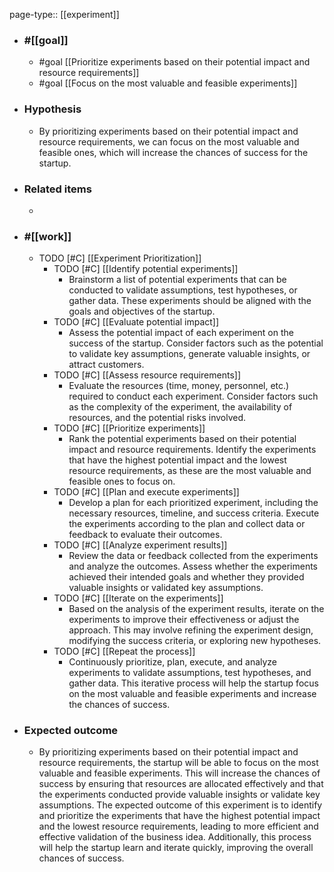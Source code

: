 page-type:: [[experiment]]



  - ### #[[goal]]
    - #goal [[Prioritize experiments based on their potential impact and resource requirements]]
    - #goal [[Focus on the most valuable and feasible experiments]]
  - ### Hypothesis
    - By prioritizing experiments based on their potential impact and resource requirements, we can focus on the most valuable and feasible ones, which will increase the chances of success for the startup.
  - ### Related items
    - 
  - ### #[[work]]
    - TODO [#C] [[Experiment Prioritization]]
      - TODO [#C] [[Identify potential experiments]]
        - Brainstorm a list of potential experiments that can be conducted to validate assumptions, test hypotheses, or gather data. These experiments should be aligned with the goals and objectives of the startup.
      - TODO [#C] [[Evaluate potential impact]]
        - Assess the potential impact of each experiment on the success of the startup. Consider factors such as the potential to validate key assumptions, generate valuable insights, or attract customers.
      - TODO [#C] [[Assess resource requirements]]
        - Evaluate the resources (time, money, personnel, etc.) required to conduct each experiment. Consider factors such as the complexity of the experiment, the availability of resources, and the potential risks involved.
      - TODO [#C] [[Prioritize experiments]]
        - Rank the potential experiments based on their potential impact and resource requirements. Identify the experiments that have the highest potential impact and the lowest resource requirements, as these are the most valuable and feasible ones to focus on.
      - TODO [#C] [[Plan and execute experiments]]
        - Develop a plan for each prioritized experiment, including the necessary resources, timeline, and success criteria. Execute the experiments according to the plan and collect data or feedback to evaluate their outcomes.
      - TODO [#C] [[Analyze experiment results]]
        - Review the data or feedback collected from the experiments and analyze the outcomes. Assess whether the experiments achieved their intended goals and whether they provided valuable insights or validated key assumptions.
      - TODO [#C] [[Iterate on the experiments]]
        - Based on the analysis of the experiment results, iterate on the experiments to improve their effectiveness or adjust the approach. This may involve refining the experiment design, modifying the success criteria, or exploring new hypotheses.
      - TODO [#C] [[Repeat the process]]
        - Continuously prioritize, plan, execute, and analyze experiments to validate assumptions, test hypotheses, and gather data. This iterative process will help the startup focus on the most valuable and feasible experiments and increase the chances of success.
  - ### Expected outcome
    - By prioritizing experiments based on their potential impact and resource requirements, the startup will be able to focus on the most valuable and feasible experiments. This will increase the chances of success by ensuring that resources are allocated effectively and that the experiments conducted provide valuable insights or validate key assumptions. The expected outcome of this experiment is to identify and prioritize the experiments that have the highest potential impact and the lowest resource requirements, leading to more efficient and effective validation of the business idea. Additionally, this process will help the startup learn and iterate quickly, improving the overall chances of success.











